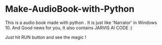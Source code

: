 # Make-AudioBook-with-Python
This is a audio book made with python .  It is just like 'Narrator' in Windows 10. And Good news for you, It also contains JARVIS AI CODE :)


Just hit RUN button and see the magic !
